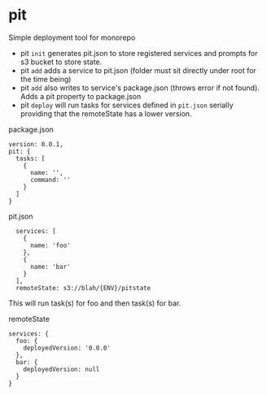 # pit
Simple deployment tool for monorepo

- pit `init` generates pit.json to store registered services and prompts for s3 bucket to store state.
- pit `add` adds a service to pit.json (folder must sit directly under root for the time being)
- pit `add` also writes to service's package.json (throws error if not found). Adds a pit property to package.json
- pit `deploy` will run tasks for services defined in `pit.json` serially providing that the remoteState has a lower version.

package.json
```
version: 0.0.1,
pit: {
  tasks: [
    {
      name: '',
      command: ''
    }
  ]
}
```

pit.json
```
  services: [
    {
      name: 'foo'
    },
    {
      name: 'bar'
    }
  ],
  remoteState: s3://blah/{ENV}/pitstate
```
This will run task(s) for foo and then task(s) for bar.

remoteState
```
services: {
  foo: {
    deployedVersion: '0.0.0'
  },
  bar: {
    deployedVersion: null
  }
}
```
